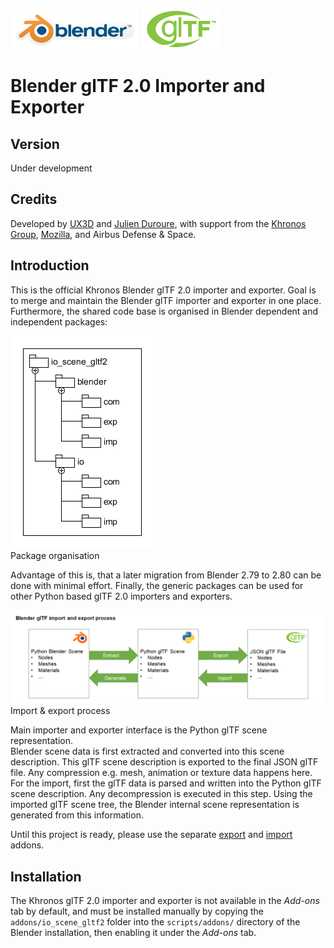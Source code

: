[![Blender](misc/Blender_logo.png)](http://www.blender.org/) [![glTF](misc/glTF_logo.png)](https://www.khronos.org/gltf/)  

Blender glTF 2.0 Importer and Exporter
======================================

Version
-------

Under development

Credits
-------

Developed by [UX3D](http://www.ux3d.io/) and [Julien Duroure](http://julienduroure.com/), with support from the [Khronos Group](https://www.khronos.org/), [Mozilla](https://www.mozilla.org/), and Airbus Defense & Space.

Introduction
------------
This is the official Khronos Blender glTF 2.0 importer and exporter. Goal is to merge and maintain the Blender glTF importer and exporter in one place. Furthermore, the shared code base is organised in Blender dependent and independent packages:  
  
![Packages](docs/packages.png)  
Package organisation  
  
Advantage of this is, that a later migration from Blender 2.79 to 2.80 can be done with minimal effort. Finally, the generic packages can be used for other Python based glTF 2.0 importers and exporters.  
  
![Process](docs/io_process.png)  
Import & export process
  
Main importer and exporter interface is the Python glTF scene representation.  
Blender scene data is first extracted and converted into this scene description. This glTF scene description is exported to the final JSON glTF file. Any compression e.g. mesh, animation or texture data happens here.  
For the import, first the glTF data is parsed and written into the Python glTF scene description. Any decompression is executed in this step. Using the imported glTF scene tree, the Blender internal scene representation is generated from this information.  

Until this project is ready, please use the separate [export](https://github.com/KhronosGroup/glTF-Blender-Exporter) and [import](https://github.com/julienduroure/gltf2-blender-importer) addons.  

Installation
------------
The Khronos glTF 2.0 importer and exporter is not available in the *Add-ons* tab by default, and must be installed manually by copying the `addons/io_scene_gltf2` folder into the `scripts/addons/` directory of the Blender installation, then enabling it under the *Add-ons* tab.
